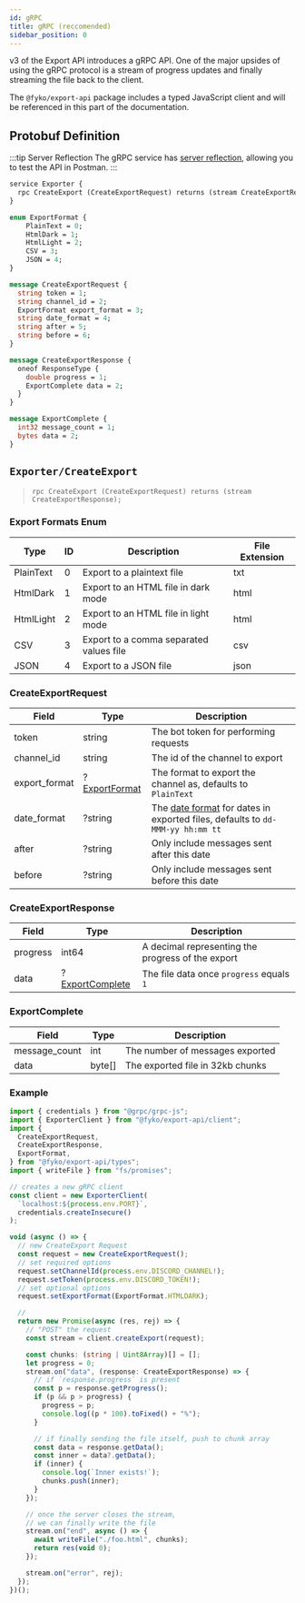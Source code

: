 ```yaml
---
id: gRPC
title: gRPC (reccomended)
sidebar_position: 0
---
```


v3 of the Export API introduces a gRPC API. One of the major upsides of using the gRPC protocol is a stream of progress updates and finally streaming the file back to the client.

The `@fyko/export-api` package includes a typed JavaScript client and will be referenced in this part of the documentation.

## Protobuf Definition

:::tip Server Reflection
The gRPC service has [server reflection](https://github.com/grpc/grpc/blob/master/doc/server-reflection.md), allowing you to test the API in Postman.
:::

```protobuf
service Exporter {
  rpc CreateExport (CreateExportRequest) returns (stream CreateExportResponse);
}

enum ExportFormat {
	PlainText = 0;
	HtmlDark = 1;
	HtmlLight = 2;
	CSV = 3;
	JSON = 4;
}

message CreateExportRequest {
  string token = 1;
  string channel_id = 2;
  ExportFormat export_format = 3;
  string date_format = 4;
  string after = 5;
  string before = 6;
}

message CreateExportResponse {
  oneof ResponseType {
    double progress = 1;
    ExportComplete data = 2;
  }
}

message ExportComplete {
  int32 message_count = 1;
  bytes data = 2;
}
```

## `Exporter/CreateExport`

> `rpc CreateExport (CreateExportRequest) returns (stream CreateExportResponse);`

### Export Formats Enum

| **Type**  | **ID** | **Description**                         | **File Extension** |
| --------- | ------ | --------------------------------------- | ------------------ |
| PlainText | 0      | Export to a plaintext file              | txt                |
| HtmlDark  | 1      | Export to an HTML file in dark mode     | html               |
| HtmlLight | 2      | Export to an HTML file in light mode    | html               |
| CSV       | 3      | Export to a comma separated values file | csv                |
| JSON      | 4      | Export to a JSON file                   | json               |

### CreateExportRequest

| **Field**     | **Type**                              | **Description**                                                                                                                                                                  |
| ------------- | ------------------------------------- | -------------------------------------------------------------------------------------------------------------------------------------------------------------------------------- |
| token         | string                                | The bot token for performing requests                                                                                                                                            |
| channel_id    | string                                | The id of the channel to export                                                                                                                                                  |
| export_format | ?[ExportFormat](#export-formats-enum) | The format to export the channel as, defaults to `PlainText`                                                                                                                     |
| date_format   | ?string                               | The [date format](https://docs.microsoft.com/en-us/dotnet/standard/base-types/custom-date-and-time-format-strings) for dates in exported files, defaults to `dd-MMM-yy hh:mm tt` |
| after         | ?string                               | Only include messages sent after this date                                                                                                                                       |
| before        | ?string                               | Only include messages sent before this date                                                                                                                                      |

### CreateExportResponse

| **Field** | **Type**                           | **Description**                                   |
| --------- | ---------------------------------- | ------------------------------------------------- |
| progress  | int64                              | A decimal representing the progress of the export |
| data      | ?[ExportComplete](#exportcomplete) | The file data once `progress` equals `1`          |

### ExportComplete

| **Field**     | **Type** | **Description**                  |
| ------------- | -------- | -------------------------------- |
| message_count | int      | The number of messages exported  |
| data          | byte[]   | The exported file in 32kb chunks |

### Example

```ts
import { credentials } from "@grpc/grpc-js";
import { ExporterClient } from "@fyko/export-api/client";
import {
  CreateExportRequest,
  CreateExportResponse,
  ExportFormat,
} from "@fyko/export-api/types";
import { writeFile } from "fs/promises";

// creates a new gRPC client
const client = new ExporterClient(
  `localhost:${process.env.PORT}`,
  credentials.createInsecure()
);

void (async () => {
  // new CreateExport Request
  const request = new CreateExportRequest();
  // set required options
  request.setChannelId(process.env.DISCORD_CHANNEL!);
  request.setToken(process.env.DISCORD_TOKEN!);
  // set optional options
  request.setExportFormat(ExportFormat.HTMLDARK);

  //
  return new Promise(async (res, rej) => {
    // "POST" the request
    const stream = client.createExport(request);

    const chunks: (string | Uint8Array)[] = [];
    let progress = 0;
    stream.on("data", (response: CreateExportResponse) => {
      // if `response.progress` is present
      const p = response.getProgress();
      if (p && p > progress) {
        progress = p;
        console.log((p * 100).toFixed() + "%");
      }

      // if finally sending the file itself, push to chunk array
      const data = response.getData();
      const inner = data?.getData();
      if (inner) {
        console.log(`Inner exists!`);
        chunks.push(inner);
      }
    });

    // once the server closes the stream,
    // we can finally write the file
    stream.on("end", async () => {
      await writeFile("./foo.html", chunks);
      return res(void 0);
    });

    stream.on("error", rej);
  });
})();
```
